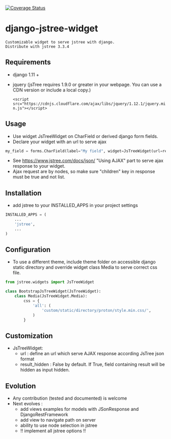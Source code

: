 [![Coverage Status](https://coveralls.io/repos/github/submarcos/django-jstree-widget/badge.svg?branch=master)](https://coveralls.io/github/submarcos/django-jstree-widget?branch=master)

# django-jstree-widget

    Customizable widget to serve jstree with django.
    Distribute with jstree 3.3.4

## Requirements

- django 1.11 +
- jquery (jsTree requires 1.9.0 or greater in your webpage. You can use a CDN version or include a local copy.)
  
  `<script src="https://cdnjs.cloudflare.com/ajax/libs/jquery/1.12.1/jquery.min.js"></script>`

## Usage

- Use widget JsTreeWidget on CharField or derived django form fields.
- Declare your widget with an url to serve ajax 
```python
my_field = forms.CharField(label="My field", widget=JsTreeWidget(url=reverse("api:browse_elements")))
```
- See https://www.jstree.com/docs/json/ "Using AJAX" part to serve ajax response to your widget.
- Ajax request are by nodes, so make sure "children" key in response must be true and not list.


## Installation

- add jstree to your INSTALLED_APPS in your project settings
```python
INSTALLED_APPS = (
    ...
    'jstree',
    ...
)
```


## Configuration

- To use a different theme, include theme folder on accessible django static directory and override widget class Media to serve correct css file.
```python
from jstree.widgets import JsTreeWidget

class BootstrapJsTreeWidget(JsTreeWidget):
    class Media(JsTreeWidget.Media):
        css = {
            'all': (
                'custom/static/directory/proton/style.min.css/',
            )
        }

```

## Customization

- JsTreeWidget:
  * url : define an url which serve AJAX response according JsTree json format 
  * result_hidden : False by default. If True, field containing result will be hidden as input hidden.

## Evolution

- Any contribution (tested and documented) is welcome
- Next evolves :
  * add views examples for models with JSonResponse and DjangoRestFramework
  * add view to navigate path on server
  * ability to use node selection in jstree
  * !! implement all jstree options !!
  
